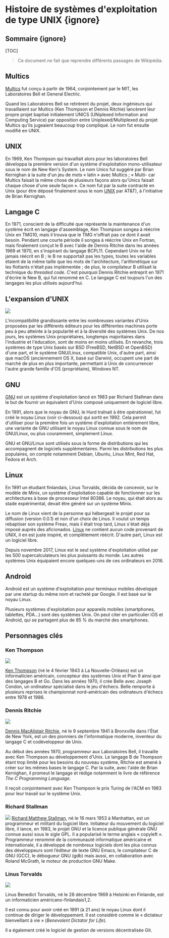 # Histoire de systèmes d'exploitation de type UNIX {ignore}

## Sommaire {ignore}
[TOC]

> Ce document ne fait que reprendre différents passages de Wikipédia.

## Multics
[Multics](https://fr.wikipedia.org/wiki/Multics) fut conçu à partir de 1964, conjointement par le MIT, les Laboratoires Bell et General Electric.

Quand les Laboratoires Bell se retirèrent du projet, deux ingénieurs qui travaillaient sur Multics (Ken Thompson et Dennis Ritchie) lancèrent leur propre projet baptisé initialement UNICS (UNiplexed Information and Computing Service) par opposition entre Uniplexed/Multiplexed du projet Multics qu'ils jugeaient beaucoup trop compliqué. Le nom fut ensuite modifié en UNIX.

## UNIX

En 1969, Ken Thompson qui travaillait alors pour les laboratoires Bell développa la première version d'un système d'exploitation mono-utilisateur sous le nom de New Ken's System. Le nom Unics fut suggéré par Brian Kernighan à la suite d'un jeu de mots « latin » avec Multics ; « Multi- car Multics faisait la même chose de plusieurs façons alors qu'Unics faisait chaque chose d'une seule façon ». Ce nom fut par la suite contracté en Unix (pour être déposé finalement sous le nom [UNIX](https://fr.wikipedia.org/wiki/Unix) par AT&T), à l'initiative de Brian Kernighan.

## Langage C

En 1971, conscient de la difficulté que représente la maintenance d'un système écrit en langage d'assemblage, Ken Thompson songea à réécrire Unix en TMG10, mais il trouva que le TMG n'offrait pas ce dont il avait besoin. Pendant une courte période il songea à réécrire Unix en Fortran, mais finalement conçut le B avec l'aide de Dennis Ritchie dans les années 1969 et 1970, en s'inspirant du langage BCPL11. Cependant Unix ne fut jamais réécrit en B ; le B ne supportait pas les types, toutes les variables étaient de la même taille que les mots de l'architecture, l'arithmétique sur les flottants n'était pas implémentée ; de plus, le compilateur B utilisait la technique du *threaded code*. C'est pourquoi Dennis Ritchie entreprit en 1971 d'écrire le New B, qui fut renommé en C. Le langage C est toujours l'un des langages les plus utilisés aujourd'hui.

## L'expansion d'UNIX

![](assets/Histoire_d'UNIX.svg)

L'incompatibilité grandissante entre les nombreuses variantes d'Unix proposées par les différents éditeurs pour les différentes machines porte peu à peu atteinte à la popularité et à la diversité des systèmes Unix. De nos jours, les systèmes Unix propriétaires, longtemps majoritaires dans l'industrie et l'éducation, sont de moins en moins utilisés. En revanche, trois systèmes de type Unix basés sur BSD (FreeBSD, NetBSD et OpenBSD) d'une part, et le système GNU/Linux, compatible Unix, d'autre part, ainsi que macOS (anciennement OS X, basé sur Darwin), occupent une part de marché de plus en plus importante, permettant à Unix de concurrencer l'autre grande famille d'OS (propriétaire), Windows NT.

## GNU

[GNU](https://fr.wikipedia.org/wiki/GNU) est un système d'exploitation lancé en 1983 par Richard Stallman dans le but de fournir un équivalent d'Unix composé uniquement de logiciel libre.

En 1991, alors que le noyau de GNU, le Hurd traînait à être opérationnel, fut créé le noyau Linux (voir ci-dessous) qui sortit en 1992. Cela permit d'utiliser pour la première fois un système d'exploitation entièrement libre, une variante de GNU utilisant le noyau Linux connue sous le nom de GNU/Linux, ou plus couramment, simplement Linux.

GNU et GNU/Linux sont utilisés sous la forme de distributions qui les accompagnent de logiciels supplémentaires. Parmi les distributions les plus populaires, on compte notamment Debian, Ubuntu, Linux Mint, Red Hat, Fedora et Arch. 


## Linux

En 1991 un étudiant finlandais, Linus Torvalds, décida de concevoir, sur le modèle de Minix, un système d'exploitation capable de fonctionner sur les architectures à base de processeur Intel 80386. Le noyau, qui était alors au stade expérimental, devait être généré sur un système Minix.

Le nom de Linux vient de la personne qui hébergeait le projet pour sa diffusion (version 0.0.1) et non d'un choix de Linus. Il voulut un temps rebaptiser son système Freax, mais il était trop tard, Linux s'était déjà imposé auprès des aficionados. [Linux](https://fr.wikipedia.org/wiki/Linux) ne contient aucun code provenant de UNIX, il en est juste inspiré, et complètement réécrit. D'autre part, Linux est un logiciel libre.

Depuis novembre 2017, Linux est le seul système d'exploitation utilisé par les 500 supercalculateurs les plus puissants du monde. Les autres systèmes Unix équipaient encore quelques-uns de ces ordinateurs en 2016.

## Android

Android est un système d'exploitation pour terminaux mobiles développé par une startup du même nom et racheté par Google. Il est basé sur le noyau Linux.

Plusieurs systèmes d'exploitation pour appareils mobiles (smartphones, tablettes, PDA…) sont des systèmes Unix. On peut citer en particulier iOS et Android, qui se partagent plus de 85 % du marché des smartphones.

## Personnages clés

### Ken Thompson

![](assets/Ken_Thompson_02.jpg)

[Ken Thompson](https://fr.wikipedia.org/wiki/Ken_Thompson) (né le 4 février 1943 à La Nouvelle-Orléans) est un informaticien américain, concepteur des systèmes Unix et Plan 9 ainsi que des langages B et Go.
Dans les années 1970, il crée Belle avec Joseph Condon, un ordinateur spécialisé dans le jeu d'échecs. Belle remporte à plusieurs reprises le championnat nord-américain des ordinateurs d'échecs entre 1978 et 1986.

### Dennis Ritchie

![](assets/Dennis_Ritchie_2011.jpg)

[Dennis MacAlistair Ritchie](https://fr.wikipedia.org/wiki/Dennis_Ritchie), né le 9 septembre 1941 à Bronxville dans l'État de New York, est un des pionniers de l'informatique moderne, inventeur du langage C et codéveloppeur de Unix.

Au début des années 1970, programmeur aux Laboratoires Bell, il travaille avec Ken Thompson au développement d'Unix. Le langage B de Thompson étant trop limité pour les besoins du nouveau système, Ritchie est amené à créer sur les mêmes bases le langage C. Par la suite, avec l'aide de Brian Kernighan, il promeut le langage et rédige notamment le livre de référence *The C Programming Language*.

Il reçoit conjointement avec Ken Thompson le prix Turing de l'ACM en 1983 pour leur travail sur le système Unix.


### Richard Stallman
![](assets/Richard_Stallman_at_LibrePlanet_2019.jpg
)
[Richard Matthew Stallman](https://fr.wikipedia.org/wiki/Richard_Stallman), né le 16 mars 1953 à Manhattan, est un programmeur et militant du logiciel libre. Initiateur du mouvement du logiciel libre, il lance, en 1983, le projet GNU et la licence publique générale GNU connue aussi sous le sigle GPL. Il a popularisé le terme anglais « copyleft ». Programmeur renommé de la communauté informatique américaine et internationale, il a développé de nombreux logiciels dont les plus connus des développeurs sont l’éditeur de texte GNU Emacs, le compilateur C de GNU (GCC), le débogueur GNU (gdb) mais aussi, en collaboration avec Roland McGrath, le moteur de production GNU Make.


### Linus Torvalds

![](assets/LinuxCon_Europe_Linus_Torvalds_03_(cropped).jpg)

Linus Benedict Torvalds, né le 28 décembre 1969 à Helsinki en Finlande, est un informaticien américano-finlandais1,2.

Il est connu pour avoir créé en 1991 (à 21 ans) le noyau Linux dont il continue de diriger le développement. Il est considéré comme le « dictateur bienveillant à vie » (*Benevolent Dictator for Life*).

Il a également créé le logiciel de gestion de versions décentralisée Git.

